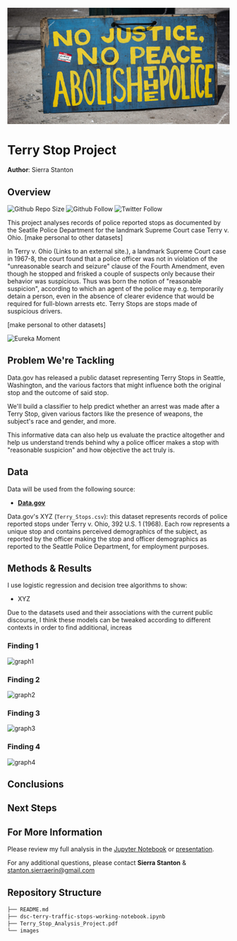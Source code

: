 ![Abolish the Police](images/Abolish-Police-2.jpg)

 
# Terry Stop Project

**Author**: Sierra Stanton

## Overview
![Github Repo Size](https://img.shields.io/github/repo-size/sierrafromcalifornia/Terry-Stop-Analysis-Project?style=social)
![Github Follow](https://img.shields.io/github/followers/sierrafromcalifornia?style=social)
![Twitter Follow](https://img.shields.io/twitter/follow/sierrastanton?style=social)

This project analyses records of police reported stops as documented by the Seatlle Police Department for the landmark Supreme Court case Terry v. Ohio. [make personal to other datasets]

In Terry v. Ohio (Links to an external site.), a landmark Supreme Court case in 1967-8, the court found that a police officer was not in violation of the "unreasonable search and seizure" clause of the Fourth Amendment, even though he stopped and frisked a couple of suspects only because their behavior was suspicious. Thus was born the notion of "reasonable suspicion", according to which an agent of the police may e.g. temporarily detain a person, even in the absence of clearer evidence that would be required for full-blown arrests etc. Terry Stops are stops made of suspicious drivers.

[make personal to other datasets]


![Eureka Moment](/images/lgbt-transgender-trans-l0ErBdKr1fnFRZIbu.gif)

## Problem We're Tackling

Data.gov has released a public dataset representing Terry Stops in Seattle, Washington, and the various factors that might influence both the original stop and the outcome of said stop.

We'll build a classifier to help predict whether an arrest was made after a Terry Stop, given various factors like the presence of weapons, the subject's race and gender, and more.

This informative data can also help us evaluate the practice altogether and help us understand trends behind why a police officer makes a stop with "reasonable suspicion" and how objective the act truly is.

## Data

Data will be used from the following source:
* __[Data.gov](https://catalog.data.gov/dataset/terry-stops)__

Data.gov's XYZ (`Terry_Stops.csv`): this dataset represents records of police reported stops under Terry v. Ohio, 392 U.S. 1 (1968). Each row represents a unique stop and contains perceived demographics of the subject, as reported by the officer making the stop and officer demographics as reported to the Seattle Police Department, for employment purposes.

## Methods & Results

I use logistic regression and decision tree algorithms to show:
* XYZ

Due to the datasets used and their associations with the current public discourse, I think these models can be tweaked according to different contexts in order to find additional, increas

### Finding 1
![graph1](./images/xyz.png)

### Finding 2
![graph2](./images/xyz.png)

### Finding 3
![graph3](./images/xyz.png)

### Finding 4
![graph4](./images/xyz.png)


## Conclusions


## Next Steps


## For More Information

Please review my full analysis in the [Jupyter Notebook](./dsc-terry-traffic-stops-working-notebook.ipynb) or [presentation](./Film_Analysis_Project.pdf).

For any additional questions, please contact **Sierra Stanton** & stanton.sierraerin@gmail.com

## Repository Structure

```
├── README.md
├── dsc-terry-traffic-stops-working-notebook.ipynb
├── Terry_Stop_Analysis_Project.pdf
└── images
```
